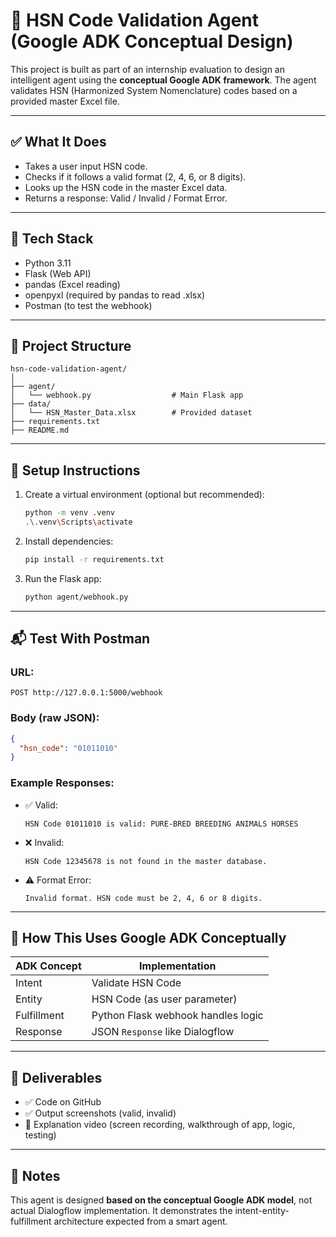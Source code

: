 # 🧠 HSN Code Validation Agent (Google ADK Conceptual Design)

This project is built as part of an internship evaluation to design an intelligent agent using the **conceptual Google ADK framework**. The agent validates HSN (Harmonized System Nomenclature) codes based on a provided master Excel file.

---

## ✅ What It Does

- Takes a user input HSN code.
- Checks if it follows a valid format (2, 4, 6, or 8 digits).
- Looks up the HSN code in the master Excel data.
- Returns a response: Valid / Invalid / Format Error.

---

## 🧱 Tech Stack

- Python 3.11
- Flask (Web API)
- pandas (Excel reading)
- openpyxl (required by pandas to read .xlsx)
- Postman (to test the webhook)

---

## 📁 Project Structure

```
hsn-code-validation-agent/
│
├── agent/
│   └── webhook.py                  # Main Flask app
├── data/
│   └── HSN_Master_Data.xlsx        # Provided dataset
├── requirements.txt
├── README.md
```

---

## 🚀 Setup Instructions

1. Create a virtual environment (optional but recommended):

   ```bash
   python -m venv .venv
   .\.venv\Scripts\activate
   ```

2. Install dependencies:

   ```bash
   pip install -r requirements.txt
   ```

3. Run the Flask app:
   ```bash
   python agent/webhook.py
   ```

---

## 📬 Test With Postman

### URL:

```
POST http://127.0.0.1:5000/webhook
```

### Body (raw JSON):

```json
{
  "hsn_code": "01011010"
}
```

### Example Responses:

- ✅ Valid:
  ```
  HSN Code 01011010 is valid: PURE-BRED BREEDING ANIMALS HORSES
  ```
- ❌ Invalid:
  ```
  HSN Code 12345678 is not found in the master database.
  ```
- ⚠️ Format Error:
  ```
  Invalid format. HSN code must be 2, 4, 6 or 8 digits.
  ```

---

## 🧠 How This Uses Google ADK Conceptually

| ADK Concept | Implementation                     |
| ----------- | ---------------------------------- |
| Intent      | Validate HSN Code                  |
| Entity      | HSN Code (as user parameter)       |
| Fulfillment | Python Flask webhook handles logic |
| Response    | JSON `Response` like Dialogflow    |

---

## 🎥 Deliverables

- ✅ Code on GitHub
- ✅ Output screenshots (valid, invalid)
- 🎥 Explanation video (screen recording, walkthrough of app, logic, testing)

---

## 📌 Notes

This agent is designed **based on the conceptual Google ADK model**, not actual Dialogflow implementation. It demonstrates the intent-entity-fulfillment architecture expected from a smart agent.
